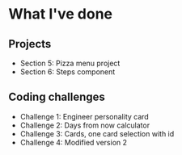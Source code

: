 # What I've done

## Projects

- Section 5: Pizza menu project
- Section 6: Steps component

## Coding challenges

- Challenge 1: Engineer personality card
- Challenge 2: Days from now calculator
- Challenge 3: Cards, one card selection with id
- Challenge 4: Modified version 2
